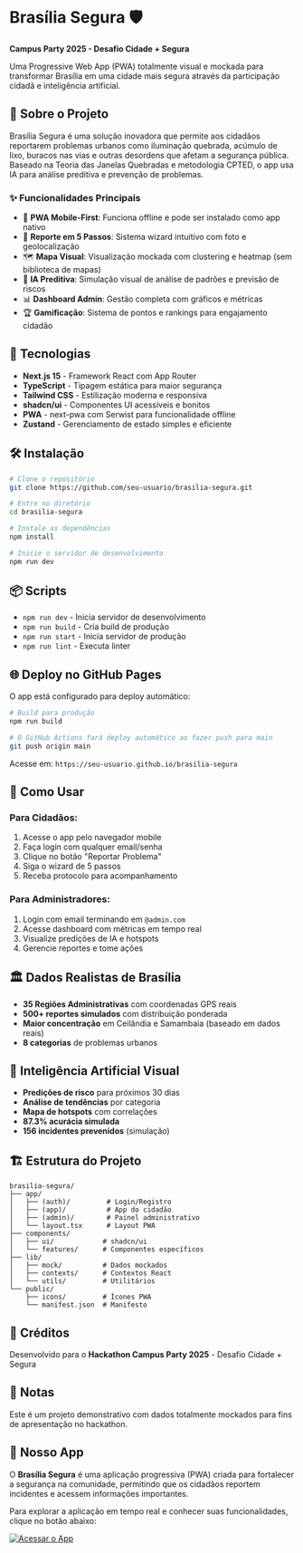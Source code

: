 # Brasília Segura 🛡️

**Campus Party 2025 - Desafio Cidade + Segura**

Uma Progressive Web App (PWA) totalmente visual e mockada para transformar Brasília em uma cidade mais segura através da participação cidadã e inteligência artificial.

## 🎯 Sobre o Projeto

Brasília Segura é uma solução inovadora que permite aos cidadãos reportarem problemas urbanos como iluminação quebrada, acúmulo de lixo, buracos nas vias e outras desordens que afetam a segurança pública. Baseado na Teoria das Janelas Quebradas e metodologia CPTED, o app usa IA para análise preditiva e prevenção de problemas.

### ✨ Funcionalidades Principais

- 📱 **PWA Mobile-First**: Funciona offline e pode ser instalado como app nativo
- 📸 **Reporte em 5 Passos**: Sistema wizard intuitivo com foto e geolocalização
- 🗺️ **Mapa Visual**: Visualização mockada com clustering e heatmap (sem biblioteca de mapas)
- 🤖 **IA Preditiva**: Simulação visual de análise de padrões e previsão de riscos
- 📊 **Dashboard Admin**: Gestão completa com gráficos e métricas
- 🏆 **Gamificação**: Sistema de pontos e rankings para engajamento cidadão

## 🚀 Tecnologias

- **Next.js 15** - Framework React com App Router
- **TypeScript** - Tipagem estática para maior segurança
- **Tailwind CSS** - Estilização moderna e responsiva
- **shadcn/ui** - Componentes UI acessíveis e bonitos
- **PWA** - next-pwa com Serwist para funcionalidade offline
- **Zustand** - Gerenciamento de estado simples e eficiente

## 🛠️ Instalação

```bash
# Clone o repositório
git clone https://github.com/seu-usuario/brasilia-segura.git

# Entre no diretório
cd brasilia-segura

# Instale as dependências
npm install

# Inicie o servidor de desenvolvimento
npm run dev
```

## 📦 Scripts

- `npm run dev` - Inicia servidor de desenvolvimento
- `npm run build` - Cria build de produção
- `npm run start` - Inicia servidor de produção
- `npm run lint` - Executa linter

## 🌐 Deploy no GitHub Pages

O app está configurado para deploy automático:

```bash
# Build para produção
npm run build

# O GitHub Actions fará deploy automático ao fazer push para main
git push origin main
```

Acesse em: `https://seu-usuario.github.io/brasilia-segura`

## 📱 Como Usar

### Para Cidadãos:
1. Acesse o app pelo navegador mobile
2. Faça login com qualquer email/senha
3. Clique no botão "Reportar Problema"
4. Siga o wizard de 5 passos
5. Receba protocolo para acompanhamento

### Para Administradores:
1. Login com email terminando em `@admin.com`
2. Acesse dashboard com métricas em tempo real
3. Visualize predições de IA e hotspots
4. Gerencie reportes e tome ações

## 🏛️ Dados Realistas de Brasília

- **35 Regiões Administrativas** com coordenadas GPS reais
- **500+ reportes simulados** com distribuição ponderada
- **Maior concentração** em Ceilândia e Samambaia (baseado em dados reais)
- **8 categorias** de problemas urbanos

## 🤖 Inteligência Artificial Visual

- **Predições de risco** para próximos 30 dias
- **Análise de tendências** por categoria
- **Mapa de hotspots** com correlações
- **87.3% acurácia simulada**
- **156 incidentes prevenidos** (simulação)

## 🏗️ Estrutura do Projeto

```
brasilia-segura/
├── app/
│   ├── (auth)/         # Login/Registro
│   ├── (app)/          # App do cidadão
│   ├── (admin)/        # Painel administrativo
│   └── layout.tsx      # Layout PWA
├── components/
│   ├── ui/            # shadcn/ui
│   └── features/      # Componentes específicos
├── lib/
│   ├── mock/          # Dados mockados
│   ├── contexts/      # Contextos React
│   └── utils/         # Utilitários
└── public/
    ├── icons/         # Ícones PWA
    └── manifest.json  # Manifesto
```

## 👥 Créditos

Desenvolvido para o **Hackathon Campus Party 2025** - Desafio Cidade + Segura

## 📄 Notas

Este é um projeto demonstrativo com dados totalmente mockados para fins de apresentação no hackathon.
## 🚀 Nosso App

O **Brasília Segura** é uma aplicação progressiva (PWA) criada para fortalecer a segurança na comunidade, permitindo que os cidadãos reportem incidentes e acessem informações importantes.

Para explorar a aplicação em tempo real e conhecer suas funcionalidades, clique no botão abaixo:

[![Acessar o App](https://img.shields.io/badge/Acessar%20o%20App-Brasília%20Segura-%233498DB?style=for-the-badge&logo=rocket)](https://tavaresgmg.github.io/brasilia-segura/home/)
